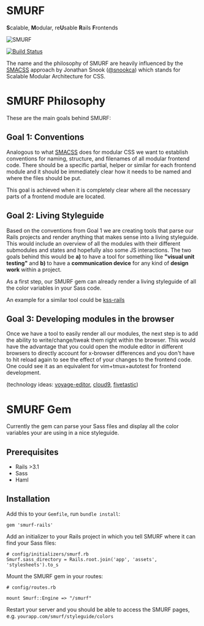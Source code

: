 SMURF
=====

**S**calable, **M**odular, re**U**sable **R**ails **F**rontends

![SMURF](https://github.com/railslove/smurf/raw/master/app/assets/images/smurf/smurf.png)

[![Build Status](https://secure.travis-ci.org/railslove/smurf.png?branch=master)](http://travis-ci.org/railslove/smurf)

The name and the philosophy of SMURF are heavily influenced by the [SMACSS](http://smacss.com) approach by Jonathan Snook ([@snookca](https://twitter.com/snookca)) which stands for Scalable Modular Architecture for CSS.


# SMURF Philosophy

These are the main goals behind SMURF:

## Goal 1:  Conventions

Analogous to what [SMACSS](http://smacss.com) does for modular CSS we want to establish conventions for naming, structure, and filenames of all modular frontend code.  There should be a specific partial, helper or similar for each frontend module and it should be immediately clear how it needs to be named and where the files should be put.

This goal is achieved when it is completely clear where all the necessary parts of a frontend module are located.


## Goal 2:  Living Styleguide

Based on the conventions from Goal 1 we are creating tools that parse our Rails projects and render anything that makes sense into a living styleguide. This would include an overview of all the modules with their different submodules and states and hopefully also some JS interactions. The two goals behind this would be **a)** to have a tool for something like **"visual unit testing"** and **b)** to have a **communication device** for any kind of **design work** within a project.

As a first step, our SMURF gem can already render a living styleguide of all the color variables in your Sass code.

An example for a similar tool could be [kss-rails](https://github.com/dewski/kss-rails)

## Goal 3: Developing modules in the browser

Once we have a tool to easily render all our modules, the next step is to add the ability to write/change/tweak them right within the browser. This would have the advantage that you could open the module editor in different browsers to directly account for x-browser differences and you don't have to hit reload again to see the effect of your changes to the frontend code. One could see it as an equivalent for vim+tmux+autotest for frontend development.

(technology ideas: [voyage-editor](http://voyage-editor.herokuapp.com/), [cloud9](http://c9.io), [fivetastic](https://github.com/makevoid/fivetastic))


# SMURF Gem

Currently the gem can parse your Sass files and display all the color variables your are using in a nice styleguide.

## Prerequisites

* Rails >3.1
* Sass
* Haml

## Installation

Add this to your `Gemfile`, run `bundle install`:

    gem 'smurf-rails'
    
Add an initializer to your Rails project in which you tell SMURF where it can find your Sass files:

    # config/initializers/smurf.rb
    Smurf.sass_directory = Rails.root.join('app', 'assets', 'stylesheets').to_s
    
Mount the SMURF gem in your routes:

    # config/routes.rb
    
    mount Smurf::Engine => "/smurf"
    
Restart your server and you should be able to access the SMURF pages, e.g. `yourapp.com/smurf/styleguide/colors`
